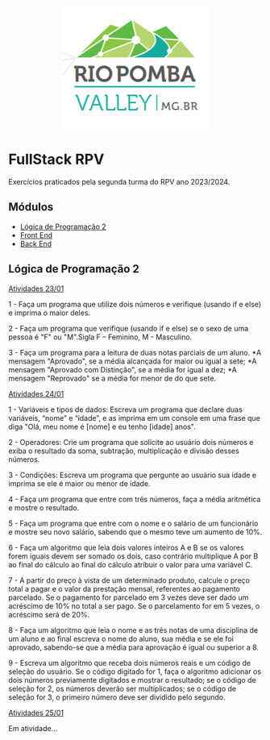 <div align="center">
<img src="https://raw.githubusercontent.com/ThiagooSG/img/6abb4df3b2349bb1d0241f34ace0a4a9c09034f1/Rio-POmba-Valley.png"/>
</div>


# FullStack RPV

Exercícios praticados pela segunda turma do RPV ano 2023/2024.


## Módulos

- [Lógica de Programação 2](https://github.com/ThiagooSG/FullStack_RPV/tree/main/FullStack_RPV/logica_progamacao_2/Atividade_230124)
- [Front End](https://github.com/ThiagooSG/FullStack_RPV/tree/main/FullStack_RPV/front_end)
- [Back End](https://github.com/ThiagooSG/FullStack_RPV/tree/main/FullStack_RPV/back_end)


## Lógica de Programação 2

[Atividades 23/01](https://github.com/ThiagooSG/FullStack_RPV/tree/main/FullStack_RPV/logica_progamacao_2/Atividade_230124)

1 - Faça um programa que utilize dois números e verifique (usando if e else) e imprima o maior deles.

2 - Faça um programa que verifique (usando if e else) se o sexo de uma pessoa é "F" ou "M".Sigla F – Feminino, M - Masculino.

3 - Faça um programa para a leitura de duas notas parciais de um aluno. *A mensagem "Aprovado", se a média alcançada for maior ou igual a sete; *A mensagem "Aprovado com Distinção", se a média for igual a dez; *A mensagem "Reprovado" se a média for menor de do que sete.

[Atividades 24/01](https://github.com/ThiagooSG/FullStack_RPV/tree/main/FullStack_RPV/logica_progamacao_2/Atividade_240124)

1 - Variáveis e tipos de dados: Escreva um programa que declare duas variáveis, “nome” e “idade”, e as imprima em um console em uma frase que diga "Olá, meu nome é [nome] e eu tenho [idade] anos".

2 - Operadores: Crie um programa que solicite ao usuário dois números e exiba o resultado da soma, subtração, multiplicação e divisão desses números.

3 - Condições: Escreva um programa que pergunte ao usuário sua idade e imprima se ele é maior ou menor de idade.

4 - Faça um programa que entre com três números, faça a média aritmética e mostre o resultado.

5 - Faça um programa que entre com o nome e o salário de um funcionário e mostre seu novo salário, sabendo que o mesmo teve um aumento de 10%.

6 - Faça um algoritmo que leia dois valores inteiros A e B se os valores forem iguais devem ser somado os dois, caso contrário multiplique A por B ao final do cálculo ao final do cálculo atribuir o valor para uma variável C.

7 - A partir do preço à vista de um determinado produto, calcule o preço total a pagar e o valor da prestação mensal, referentes ao pagamento parcelado. Se o pagamento for parcelado em 3 vezes deve ser dado um acréscimo de 10% no total a ser pago. Se o parcelamento for em 5 vezes, o acréscimo será de 20%.

8 - Faça um algoritmo que leia o nome e as três notas de uma disciplina de um aluno e ao final escreva o nome do aluno, sua média e se ele foi aprovado, sabendo-se que a média para aprovação é igual ou superior a 8.

9 - Escreva um algoritmo que receba dois números reais e um código de seleção do usuário. Se o código digitado for 1, faça o algoritmo adicionar os dois números previamente digitados e mostrar o resultado; se o código de seleção for 2, os números deverão ser multiplicados; se o código de seleção for 3, o primeiro número deve ser dividido pelo segundo.

[Atividades 25/01](https://github.com/ThiagooSG)

Em atividade...